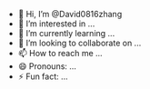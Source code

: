 - 👋 Hi, I’m @David0816zhang
- 👀 I’m interested in ...
- 🌱 I’m currently learning ...
- 💞️ I’m looking to collaborate on ...
- 📫 How to reach me ...
- 😄 Pronouns: ...
- ⚡ Fun fact: ...

<!---
David0816zhang/David0816zhang is a ✨ special ✨ repository because its `README.md` (this file) appears on your GitHub profile.
You can click the Preview link to take a look at your changes.
--->
